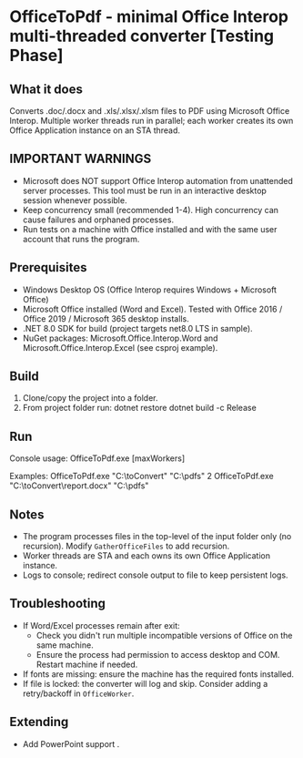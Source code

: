 OfficeToPdf - minimal Office Interop multi-threaded converter [Testing Phase]
================================================================

What it does
------------
Converts .doc/.docx and .xls/.xlsx/.xlsm files to PDF using Microsoft Office Interop.
Multiple worker threads run in parallel; each worker creates its own Office Application instance on an STA thread.

IMPORTANT WARNINGS
------------------
- Microsoft does NOT support Office Interop automation from unattended server processes. This tool must be run in an interactive desktop session whenever possible.
- Keep concurrency small (recommended 1-4). High concurrency can cause failures and orphaned processes.
- Run tests on a machine with Office installed and with the same user account that runs the program.

Prerequisites
-------------
- Windows Desktop OS (Office Interop requires Windows + Microsoft Office)
- Microsoft Office installed (Word and Excel). Tested with Office 2016 / Office 2019 / Microsoft 365 desktop installs.
- .NET 8.0 SDK for build (project targets net8.0 LTS in sample).
- NuGet packages: Microsoft.Office.Interop.Word and Microsoft.Office.Interop.Excel (see csproj example).

Build
-----
1. Clone/copy the project into a folder.
2. From project folder run:
   dotnet restore
   dotnet build -c Release

Run
---
Console usage:
  OfficeToPdf.exe <input-file-or-folder> <output-folder> [maxWorkers]

Examples:
  OfficeToPdf.exe "C:\toConvert" "C:\pdfs" 2
  OfficeToPdf.exe "C:\toConvert\report.docx" "C:\pdfs"

Notes
-----
- The program processes files in the top-level of the input folder only (no recursion). Modify `GatherOfficeFiles` to add recursion.
- Worker threads are STA and each owns its own Office Application instance.
- Logs to console; redirect console output to file to keep persistent logs.

Troubleshooting
---------------
- If Word/Excel processes remain after exit:
  - Check you didn't run multiple incompatible versions of Office on the same machine.
  - Ensure the process had permission to access desktop and COM. Restart machine if needed.
- If fonts are missing: ensure the machine has the required fonts installed.
- If file is locked: the converter will log and skip. Consider adding a retry/backoff in `OfficeWorker`.

Extending
---------
- Add PowerPoint support .
